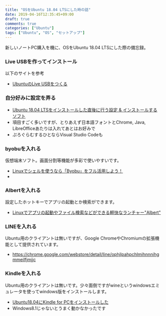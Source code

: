 ```yaml
---
title: "OSをUbuntu 18.04 LTSにした時の話"
date: 2019-04-16T12:35:45+09:00
draft: true
comments: true
categories: ["Ubuntu"]
tags: ["Ubuntu", "OS", "セットアップ"]
---
```


新しいノートPC購入を機に、OSをUbuntu 18.04 LTSにした際の備忘録。
 <!--more-->

### Live USBを作ってインストール
 <!-- - USBをを用意
    - 新品、もしくはデータを消してもいいもの
 - 以下からUbuntuのISOイメージをインストールし、USBに移動
     - https://www.ubuntulinux.jp/download/ja-remix
 - 新品でなければ、USBをフォーマットする
 - ISOファイルをUSBに書き込むためのソフトをダウンロードする
     - [Universal USB Installer](https://universal-usb-installer.jp.uptodown.com/windows)とか -->

以下のサイトを参考

 - [UbuntuのLive USBをつくる](https://blog.mktia.com/how-to-make-ubuntu-live-usb/)

### 自分好みに設定を弄る

 - [Ubuntu 18.04 LTSをインストールした直後に行う設定 & インストールするソフト](https://sicklylife.jp/ubuntu/1804/settings.html)
 - 項目すごく多いですが、とりあえず日本語フォントとChrome, Java, LibreOfficeあたりは入れてあとはお好みで
 - ぷろぐらむするひとならVisual Studio Codeも

### byobuを入れる

仮想端末ソフト。画面分割等機能が多彩で使いやすいです。

 - [Linuxでシェルを使うなら「Byobu」をフル活用しよう！](https://linuxfan.info/terminal-with-byobu)
 - 

### Albertを入れる

設定したホットキーでアプリの起動とか検索ができます。

 - [Linuxでアプリの起動やファイル検索などができる軽快なランチャー"Albert"](http://ich.hatenadiary.com/entry/launcher_on_ubuntu)

### LINEを入れる

Ubuntu用のクライアントは無いですが、Google ChromeやChromiumの拡張機能として提供されています。

 - https://chrome.google.com/webstore/detail/line/ophjlpahpchlmihnnnihgmmeilfjmjjc

### Kindleを入れる

Ubuntu用のクライアントは無いです。少々面倒ですがwineというwindowsエミュレータを使ってwindows版をインストールします。

 - [Ubuntu18.04にKindle for PCをインストールした](https://qiita.com/sakai39e/items/75b2c95bc4c3cab13849)
 - Windows8.1じゃないとうまく動かなかったです
